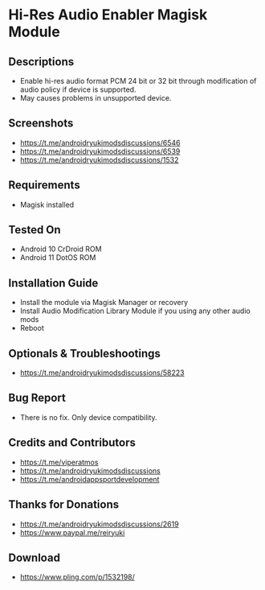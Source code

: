 # Hi-Res Audio Enabler Magisk Module

## Descriptions
- Enable hi-res audio format PCM 24 bit or 32 bit through modification of audio policy if device is supported. 
- May causes problems in unsupported device.

## Screenshots
- https://t.me/androidryukimodsdiscussions/6546
- https://t.me/androidryukimodsdiscussions/6539
- https://t.me/androidryukimodsdiscussions/1532

## Requirements
- Magisk installed

## Tested On
- Android 10 CrDroid ROM
- Android 11 DotOS ROM

## Installation Guide
- Install the module via Magisk Manager or recovery
- Install Audio Modification Library Module if you using any other audio mods
- Reboot

## Optionals & Troubleshootings
- https://t.me/androidryukimodsdiscussions/58223

## Bug Report
- There is no fix. Only device compatibility.

## Credits and Contributors
- https://t.me/viperatmos
- https://t.me/androidryukimodsdiscussions
- https://t.me/androidappsportdevelopment

## Thanks for Donations
- https://t.me/androidryukimodsdiscussions/2619
- https://www.paypal.me/reiryuki

## Download
- https://www.pling.com/p/1532198/
